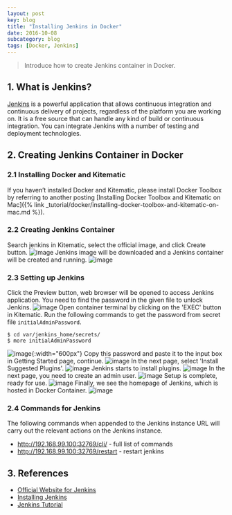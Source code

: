 ```yaml
---
layout: post
key: blog
title: "Installing Jenkins in Docker"
date: 2016-10-08
subcategory: blog
tags: [Docker, Jenkins]
---
```


> Introduce how to create Jenkins container in Docker.

## 1. What is Jenkins?
[Jenkins](https://jenkins.io/index.html) is a powerful application that allows continuous integration and continuous delivery of projects, regardless of the platform you are working on. It is a free source that can handle any kind of build or continuous integration. You can integrate Jenkins with a number of testing and deployment technologies.

## 2. Creating Jenkins Container in Docker
### 2.1 Installing Docker and Kitematic
If you haven’t installed Docker and Kitematic, please install Docker Toolbox by referring to another posting [Installing Docker Toolbox and Kitematic on Mac]({% link _tutorial/docker/installing-docker-toolbox-and-kitematic-on-mac.md %}).
### 2.2 Creating Jenkins Container
Search jenkins in Kitematic, select the official image, and click Create button.
![image](/assets/images/blog/2016-10-08/dockersearch.png)
Jenkins image will be downloaded and a Jenkins container will be created and running.
![image](/assets/images/blog/2016-10-08/dockerkitematic.png)
### 2.3 Setting up Jenkins
Click the Preview button, web browser will be opened to access Jenkins application. You need to find the password in the given file to unlock Jenkins.
![image](/assets/images/blog/2016-10-08/dockerunlock.png)
Open container terminal by clicking on the 'EXEC' button in Kitematic. Run the following commands to get the password from secret file `initialAdminPassword`.
```raw
$ cd var/jenkins_home/secrets/
$ more initialAdminPassword
```
![image](/assets/images/blog/2016-10-08/dockerpassword.png){:width="600px"}
Copy this password and paste it to the input box in Getting Started page, continue.
![image](/assets/images/blog/2016-10-08/dockersetpassword.png)
In the next page, select 'Install Suggested Plugins'.
![image](/assets/images/blog/2016-10-08/dockerplugin.png)
Jenkins starts to install plugins.
![image](/assets/images/blog/2016-10-08/dockerinstallplugin.png)
In the next page, you need to create an admin user.
![image](/assets/images/blog/2016-10-08/dockercreateuser.png)
Setup is complete, ready for use.
![image](/assets/images/blog/2016-10-08/dockerready.png)
Finally, we see the homepage of Jenkins, which is hosted in Docker Container.
![image](/assets/images/blog/2016-10-08/dockerhomepage.png)

### 2.4 Commands for Jenkins
The following commands when appended to the Jenkins instance URL will carry out the relevant actions on the Jenkins instance.
* http://192.168.99.100:32769/cli/ - full list of commands
* http://192.168.99.100:32769/restart - restart jenkins

## 3. References
* [Official Website for Jenkins](https://jenkins.io/index.html)
* [Installing Jenkins](https://jenkins.io/doc/book/getting-started/installing/)
* [Jenkins Tutorial](https://www.tutorialspoint.com/jenkins/index.htm)
